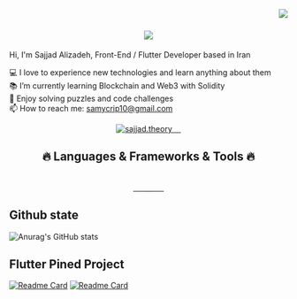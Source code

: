 <img align="right" src="https://visitor-badge.laobi.icu/badge?page_id=samtheory">

<h1 align="center">
  <a href="https://git.io/typing-svg">
    <img src="https://readme-typing-svg.herokuapp.com?font=Overlock&duration=4000&size=30&color=1AF732&center=true&vCenter=true&lines=Hi+There+%F0%9F%91%8B;I'm+Front-End+Developer.;I'm+Mobile+Application+Developer.;Nice+to+meet+you!">
  </a>
</h1>

Hi, I'm Sajjad Alizadeh, Front-End / Flutter Developer based in Iran<br/>

💻 I love to experience new technologies  and learn anything about them <br/>
📚 I’m currently learning Blockchain and Web3 with Solidity<br/>
🧩 Enjoy solving puzzles and code challenges<br/>
📫 How to reach me: samycrip10@gmail.com

<div align="center">
  <a href="https://www.instagram.com/sajjad.theory/">
    <img src="https://img.shields.io/badge/Instagram-E4405F?style=for-the-badge&logo=instagram&logoColor=white"  alt="sajjad.theory"/>
  </a>
  <a href="">
    <img src="https://img.shields.io/badge/LinkedIn-0077B5?style=for-the-badge&logo=linkedin&logoColor=white"  alt=""/>
  </a>
  <a href="">
    <img src="https://img.shields.io/badge/-LeetCode-FFA116?style=for-the-badge&logo=LeetCode&logoColor=black"  alt=""/>
  </a>
  <a href="">
    <img src="https://img.shields.io/badge/-Hackerrank-2EC866?style=for-the-badge&logo=HackerRank&logoColor=white"  alt=""/>
  </a>
  <a href="">
    <img src=""  alt=""/>
  </a>
</div>
<h2 align="center">🔥 Languages & Frameworks & Tools 🔥</h2>
<br>
<div align="center">
  <a href="https://dart.dev">
    <img src="https://img.shields.io/badge/-Dart-04599C?style=for-the-badge&labelColor=2BB7F6&logo=dart&logoColor=04599C"  alt=""/>
  </a>
   <a href="https://flutter.dev">
    <img src="https://img.shields.io/badge/-Flutter-13B9FD?style=for-the-badge&labelColor=065A9D&logo=flutter&logoColor=13B9FD"  alt=""/>
  </a>
  <a href="#">
    <img src="https://img.shields.io/badge/CSS3-1572B6?style=for-the-badge&logo=css3&logoColor=white"  alt=""/>
  </a>
  <a href="#">
    <img src="https://img.shields.io/badge/HTML5-E34F26?style=for-the-badge&logo=html5&logoColor=white"  alt=""/>
  </a>
  <a href="#">
    <img src="https://img.shields.io/badge/JavaScript-323330?style=for-the-badge&logo=javascript&logoColor=F7DF1E"  alt=""/>
  </a>
  <a href="#">
    <img src="https://img.shields.io/badge/TypeScript-007ACC?style=for-the-badge&logo=typescript&logoColor=white"  alt=""/>
  </a>
  <a href="#">
    <img src="	https://img.shields.io/badge/Appwrite-F02E65?style=for-the-badge&logo=Appwrite&logoColor=black"  alt=""/>
  </a>
   <a href="#">
    <img src="https://img.shields.io/badge/Docker-2CA5E0?style=for-the-badge&logo=docker&logoColor=white"  alt=""/>
  </a>
   <a href="#">
    <img src="https://img.shields.io/badge/next.js-000000?style=for-the-badge&logo=nextdotjs&logoColor=white"  alt=""/>
  </a>
   <a href="#">
    <img src="https://img.shields.io/badge/nuxt.js-00C58E?style=for-the-badge&logo=nuxtdotjs&logoColor=white"  alt=""/>
  </a>
   <a href="#">
    <img src="https://img.shields.io/badge/React-20232A?style=for-the-badge&logo=react&logoColor=61DAFB"  alt=""/>
  </a>
     <a href="#">
    <img src="	https://img.shields.io/badge/Tailwind_CSS-38B2AC?style=for-the-badge&logo=tailwind-css&logoColor=white"  alt=""/>
  </a>
     <a href="#">
    <img src="https://img.shields.io/badge/Vue.js-35495E?style=for-the-badge&logo=vuedotjs&logoColor=4FC08D"  alt=""/>
  </a>
     <a href="#">
    <img src=""  alt=""/>
  </a>
     <a href="#">
    <img src=""  alt=""/>
  </a>
 
</div>



## Github state
![Anurag's GitHub stats](https://github-readme-stats.vercel.app/api?username=samtheory&show_icons=true&theme=merko )

## Flutter Pined Project

[![Readme Card](https://github-readme-stats.vercel.app/api/pin/?username=samtheory&repo=flutter_uikit_true_power&show_icons=true&theme=merko)](https://github.com/samtheory/flutter_uikit_true_power)
[![Readme Card](https://github-readme-stats.vercel.app/api/pin/?username=samtheory&repo=flutter_examples&show_icons=true&theme=merko)](https://github.com/samtheory/flutter_examples)

<!-- ## Donationg
BTC: bc1qksa7p5h6cwx5l94pdpdmaurg5u7yaj3a6sl42e

LTC: ltc1qjm2ltpdrc0ghecgdzsrx5qdyrxdwpsxtejv6vx -->
<!--
**samtheory/samtheory** is a ✨ _special_ ✨ repository because its `README.md` (this file) appears on your GitHub profile.

Here are some ideas to get you started:

- 🔭 I’m currently working on ...
- 🌱 I’m currently learning ...
- 👯 I’m looking to collaborate on ...
- 🤔 I’m looking for help with ...
- 💬 Ask me about ...
- 📫 How to reach me: ...
- 😄 Pronouns: ...
- ⚡ Fun fact: ...
-->
